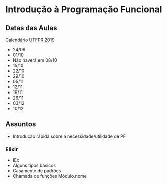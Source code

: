 # Introdução à Programação Funcional

## Datas das Aulas

[Calendário UTFPR 2019](http://portal.utfpr.edu.br/alunos/calendario/ct/calendario-utfpr-ct-2019)

- 24/09
- 01/10
- Não haverá em 08/10
- 15/10
- 22/10
- 29/10
- 05/11
- 12/11
- 19/11
- 26/11
- 03/12
- 10/12

## Assuntos

- Introdução rápida sobre a necessidade/utilidade de PF

### Elixir

- IEx
- Alguns tipos básicos
- Casamento de padrões
- Chamada de funções Módulo.nome

